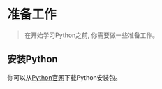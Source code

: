 # 准备工作

> 在开始学习Python之前, 你需要做一些准备工作。

## 安装Python

你可以从[Python官网](https://www.python.org/)下载Python安装包。


